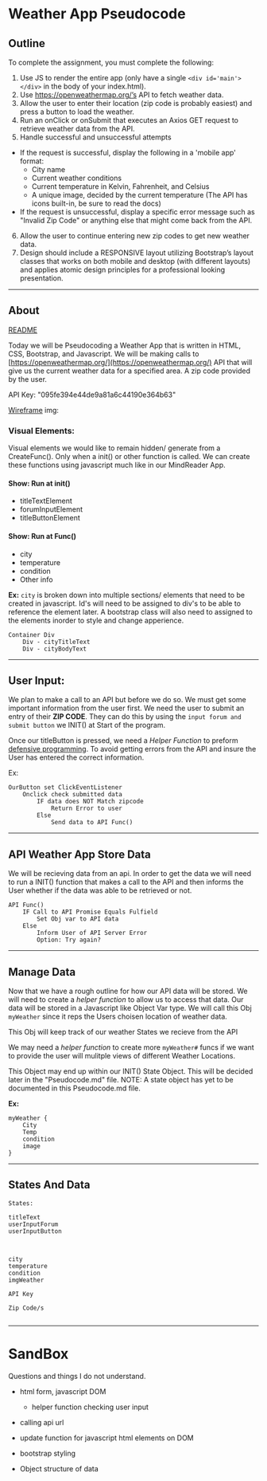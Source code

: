 # Weather App Pseudocode

## Outline
To complete the assignment, you must complete the following:
1. Use JS to render the entire app (only have a single `<div id='main'></div>` in the body of your index.html).
2. Use https://openweathermap.org/’s API to fetch weather data.
3. Allow the user to enter their location (zip code is probably easiest) and press a button to load the weather.
4. Run an onClick or onSubmit that executes an Axios GET request to retrieve weather data from the API.
5. Handle successful and unsuccessful attempts
- If the request is successful, display the following in a 'mobile app' format:
    - City name
    - Current weather conditions
    - Current temperature in Kelvin, Fahrenheit, and Celsius
    - A unique image, decided by the current temperature (The API has icons built-in, be sure to read the docs)
- If the request is unsuccessful, display a specific error message such as "Invalid Zip Code" or anything else that might come back from the API.
6. Allow the user to continue entering new zip codes to get new weather data.
7. Design should include a RESPONSIVE layout utilizing Bootstrap’s layout classes that works on both mobile and desktop (with different layouts) and applies atomic design principles for a professional looking presentation.

- - -

## About 

[README](README.md)

Today we will be Pseudocoding a Weather App that is written in HTML, CSS, Bootstrap, and Javascript. We will be making calls to [https://openweathermap.org/](https://openweathermap.org/) API that will give us the current weather data for a specified area. A zip code provided by the user.

API Key: "095fe394e44de9a81a6c44190e364b63"

[Wireframe](https://drive.google.com/file/d/1nHT6Sq7T4t5AWE1x3CopNlM0c_ICvIxF/view) img:

### Visual Elements: 
Visual elements we would like to remain hidden/ generate from a CreateFunc(). Only when a  init() or other function is called. We can create these functions using javascript much like in our MindReader App.

#### Show: Run at init()
- titleTextElement
- forumInputElement
- titleButtonElement

#### Show: Run at Func()
- city
- temperature
- condition
- Other info

**Ex:** `city` is broken down into multiple sections/ elements that need to be created in javascript. Id's will need to be assigned to div's to be able to reference the element later. A bootstrap class will also need to assigned to the elements inorder to style and change apperience. 

```
Container Div
    Div - cityTitleText
    Div - cityBodyText
```

---

## User Input:
We plan to make a call to an API but before we do so. We must get some important information from the user first. We need the user to submit an entry of their **ZIP CODE**. They can do this by using the `input forum and submit button` we INIT() at Start of the program.

Once our titleButton is pressed, we need a *Helper Function* to preform [defensive programming](https://en.wikipedia.org/wiki/Defensive_programming). To avoid getting errors from the API and insure the User has entered the correct information.

Ex: 
```
OurButton set ClickEventListener
    Onclick check submitted data
        IF data does NOT Match zipcode
            Return Error to user
        Else 
            Send data to API Func()

```

---

## API Weather App Store Data

We will be recieving data from an api. In order to get the data we will need to run a INIT() function that makes a call to the API and then informs the User whether if the data was able to be retrieved or not.

```
API Func()
    IF Call to API Promise Equals Fulfield
        Set Obj var to API data
    Else 
        Inform User of API Server Error
        Option: Try again? 

```

---

## Manage Data
Now that we have a rough outline for how our API data will be stored. We will need to create a *helper function* to allow us to access that data.
Our data will be stored in a Javascript like Object Var type. We will call this Obj `myWeather` since it reps the Users choisen location of weather data.

This Obj will keep track of our weather States we recieve from the API

We may need a *helper function* to create more `myWeather#` funcs if we want to provide the user will mulitple views of different Weather Locations.

This Object may end up within our INIT() State Object. This will be decided later in the "Pseudocode.md" file. NOTE: A state object has yet to be documented in this Pseudocode.md file.

**Ex:**
```
myWeather {
    City
    Temp
    condition
    image
}
```

---

## States And Data
```
States:

titleText
userInputForum
userInputButton



city
temperature
condition
imgWeather

API Key

Zip Code/s


```

---
# SandBox

Questions and things I do not understand.

- html form, javascript DOM
    - helper function checking user input
- calling api url
- update function for javascript html elements on DOM

- bootstrap styling 

- Object structure of data







